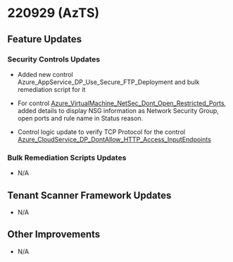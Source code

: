﻿# 220929 (AzTS)

## Feature Updates

### Security Controls Updates
*  Added new control Azure_AppService_DP_Use_Secure_FTP_Deployment and bulk remediation script for it 

*  For control [Azure_VirtualMachine_NetSec_Dont_Open_Restricted_Ports](https://github.com/azsk/AzTS-docs/blob/main/Control%20coverage/Feature/VirtualMachine.md#azure_virtualmachine_netsec_open_allowed_ports_only), added details to display NSG information as Network Security Group, open ports and rule name in Status reason.
	
* Control logic update to verify TCP Protocol for the control 
[Azure_CloudService_DP_DontAllow_HTTP_Access_InputEndpoints](https://github.com/azsk/AzTS-docs/blob/main/Control%20coverage/Feature/CloudService.md#azure_cloudservice_dp_dontallow_http_access_inputendpoints)  
 
### Bulk Remediation Scripts Updates
* N/A

## Tenant Scanner Framework Updates
* N/A

## Other Improvements
* N/A



